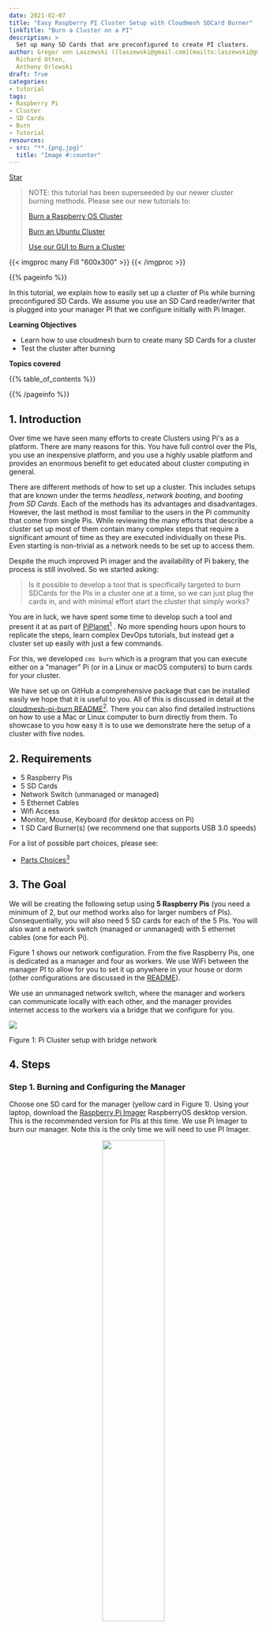```yaml
---
date: 2021-02-07
title: "Easy Raspberry PI Cluster Setup with Cloudmesh SDCard Burner"
linkTitle: "Burn a Cluster on a PI"
description: >
  Set up many SD Cards that are preconfigured to create PI clusters.
author: Gregor von Laszewski ([laszewski@gmail.com](mailto:laszewski@gmail.com), [laszewski.github.io](https://laszewski.github.io)), 
  Richard Otten, 
  Anthony Orlowski
draft: True
categories:
- tutorial
tags:
- Raspberry Pi
- Cluster  
- SD Cards
- Burn
- Tutorial
resources:
- src: "**.{png,jpg}"
  title: "Image #:counter"
---
```


<!-- Place this tag in your head or just before your close body tag. -->
<script async defer src="https://buttons.github.io/buttons.js"></script>

<!-- Place this tag where you want the button to render. -->
<a class="github-button" href="https://github.com/cloudmesh/cloudmesh-pi-burn" data-icon="octicon-star" aria-label="Star cloudmesh/cloudmesh-pi-burn on GitHub">Star</a>

> NOTE: this tutorial has been superseeded by our newer cluster burning 
> methods. Please see our new tutorials to:
>
>[Burn a Raspberry OS Cluster](https://cloudmesh.github.io/pi/tutorial/raspberry-burn/)
>
>[Burn an Ubuntu Cluster](https://cloudmesh.github.io/pi/tutorial/ubuntu-burn/)
>
>[Use our GUI to Burn a Cluster](https://cloudmesh.github.io/pi/tutorial/gui-burn/)



{{< imgproc many Fill "600x300" >}}
{{< /imgproc >}}

<!--
## Upload an image

![Many Pi's](many-pis.jpg)
-->


{{% pageinfo %}}

In this tutorial, we explain how to easily set up a cluster of Pis
while burning preconfigured SD Cards. We assume you use an SD Card reader/writer that
is plugged into your manager PI that we configure initially with Pi Imager.

**Learning Objectives**

* Learn how to use cloudmesh burn to create many SD Cards for a cluster
* Test the cluster after burning
  
**Topics covered**

{{% table_of_contents %}}

{{% /pageinfo %}}


## 1. Introduction

Over time we have seen many efforts to create Clusters using Pi's as a
platform. There are many reasons for this. You have full control over the PIs,
you use an inexpensive platform, and you use a highly usable platform
and provides an enormous benefit to get educated about cluster computing in
general.

There are different methods of how to set up a cluster. This includes setups
that are known under the terms *headless*, *network booting*, and *booting from
SD Cards*. Each of the methods has its advantages and disadvantages. However,
the last method is most familiar to the users in the Pi community that come
from single Pis. While reviewing the many efforts that describe a cluster set up
most of them contain many complex steps that require a significant amount of
time as they are executed individually on these Pis. Even starting is
non-trivial as a network needs to be set up to access them. 

Despite the much improved Pi imager and the availability of Pi bakery, the
process is still involved. So we started asking:

> Is it possible to develop a tool that is specifically targeted to burn 
> SDCards for the PIs in a cluster one at a time, so we can just  plug 
> the cards in, and with minimal effort start the cluster that simply works?

You are in luck, we have spent some time to develop such a tool and present it at 
as part of [PiPlanet](https://piplanet.org)[^piplanet] 
. No more
spending hours upon hours to replicate the steps, learn complex DevOps
tutorials, but instead get a cluster set up easily with just a few commands.

For this, we developed `cms burn` which is a program that you can execute
either on a "manager" Pi (or in a Linux or macOS computers) to burn cards for
your cluster. 

We have set up on GitHub a comprehensive package that can be installed easily
we hope that it is useful to you. All of this is discussed in detail at the
[cloudmesh-pi-burn README](https://github.com/cloudmesh/cloudmesh-pi-burn/blob/main/README.md)[^README].
There you can also find detailed instructions on how to use a Mac or Linux
computer to burn directly from them. To showcase to you how easy it is to use
we demonstrate here the setup of a cluster with five nodes.

## 2. Requirements

* 5 Raspberry Pis
* 5 SD Cards
* Network Switch (unmanaged or managed)
* 5 Ethernet Cables
* Wifi Access
* Monitor, Mouse, Keyboard (for desktop access on Pi)
* 1 SD Card Burner(s) (we recommend one that supports USB 3.0 speeds)

For a list of possible part choices, please see:

* [Parts Choices](/pi/docs/hardware/parts/)[^parts]

## 3. The Goal

We will be creating the following setup using **5 Raspberry Pis** (you need a
minimum of 2, but our method works also for larger numbers of PIs).
Consequentially, you will also need 5 SD cards for each of the 5 Pis.
You will also want a network switch (managed or unmanaged) with 5 ethernet
cables (one for each Pi).

Figure 1 shows our network configuration. From the five Raspberry Pis, one is
dedicated as a manager and four as workers. We use WiFi between the manager
PI to allow for you to set it up anywhere in your house or dorm (other
configurations are discussed in the 
[README](https://github.com/cloudmesh/cloudmesh-pi-burn/blob/main/README.md)).

We use an unmanaged network switch, where the manager and workers can
communicate locally with each other, and the manager provides
internet access to the workers via a bridge that we configure for you.

![](https://github.com/cloudmesh/cloudmesh-pi-burn/raw/main/images/network-bridge.png)

Figure 1: Pi Cluster setup with bridge network

## 4. Steps

### Step 1. Burning and Configuring the Manager

Choose one SD card for the manager (yellow card in Figure 1). Using your
laptop, download the [Raspberry Pi Imager](https://www.raspberrypi.org/software/) 
RaspberryOS desktop version. This is the recommended version for PIs at this time.
We use Pi Imager to burn our
manager. Note this is the only time we will need to use PI Imager.

<center>
<img src="imager-with-options.png" width="50%" />

Figure 2. Pi Imager
</center>

Write to your SD card. Once the process is complete and verified, insert the SD Card into your manager
Pi. Connect your manager to the peripherals (keyboard, mouse, monitor, power). Switch on the power.

> Note you may also use a headless setup. See [here](https://www.raspberrypi.org/documentation/configuration/wireless/headless.md) for more information on headless setups.

Next, we walk through the initial setup process of the Pi and configure the settings in
accordance with your situation. We have provided screenshots in Figures 3 - 8
that depicts this process.

<center>
<img src="setup1.png" width="50%" />

Figure 3. After successfully booting the Pi will display the Welcome Page.
</center>



<center>
<img src="setup2.png" width="50%" />

Figure 4. Set country, language, and timezone. Additionally, you must use the
proper keyboard layout. For the US enable "Use US Keyboard".
</center>




<center>
<img src="setup3.png" width="50%" />

Figure 5. Set your password and use a strong password.
</center>




<center>
<img src="setup4.png" width="50%" />

Figure 6. Choose your Wifi network and configure it while adding the password.
</center>




<center>
<img src="setup5.png" width="50%" />

Figure 7. The setup prompt will ask you if you wish to update the software. You
may do so, or you may skip, as the installation script that we will run will do
this for you.

</center>

<center>
<img src="setup6.png" width="50%" />

Figure 8. Setup is now complete.
</center>

### Step 2. Create an SSH key

As we will be using keys to authenticate with the workers, you need to create
one  in a terminal with

```bash
pi@managerpi:~ $ ssh-keygen
```

It will ask you for a location, choose the default. It will also ask you for a
passphrase. Please use a strong one and do not make it the same as the password
for your manager PI.

### Step 3. Installing Cloudmesh

Now let us install cloudmesh burn, which allows us to burn preconfigured SD
Cards for clusters easily. Open a new terminal window and run the following
command. To make the installation and needed updates to your PI simple, we have
provided a one-line install script that you can run via curl:

```
pi@managerpi:~ $ curl -Ls http://cloudmesh.github.io/get/pi | sh -
```

This will set up a python venv on your computer manager Pi. It may take 5-7
minutes as it will also update your Pi and install all other requirements.

You will want to reboot your Pi after this.

```
pi@managerpi:~ $ sudo reboot
```

### Step 4. Creating our Cluster Inventory

To manage information about our cluster, we will use a Cloudmesh Inventory.
This will allow you to easily track and manage the configuration of your
cluster nodes.  Let us create an inventory for our cluster as follows:

```
(ENV3) pi@managerpi:~ $ cms inventory create --hostnames="managerpi,worker00[1-4]" --ip="10.1.1.[1-5]"  --inventory=cluster.yaml latest-lite
```

You can inspect the inventory with the list command as shown next. Double-check
if it looks like:


```
(ENV3) pi@managerpi:~ $ cms inventory list --inventory=cluster.yaml

+-----------+-----------+------+-------------+---------+-------+---------+----------+----------+-----+---------+--------+---------+-------------+-------------------+----------+
| host      | name      | type | tag         | cluster | label | service | services | ip       | dns | project | owners | comment | description | keyfile           | status   |
+-----------+-----------+------+-------------+---------+-------+---------+----------+----------+-----+---------+--------+---------+-------------+-------------------+----------+
| managerpi | managerpi |      | latest-lite | cluster |       | manager |          | 10.1.1.1 |     |         |        |         |             | ~/.ssh/id_rsa.pub | inactive |
| worker001 | worker001 |      | latest-lite | cluster |       | worker  |          | 10.1.1.2 |     |         |        |         |             | ~/.ssh/id_rsa.pub | inactive |
| worker002 | worker002 |      | latest-lite | cluster |       | worker  |          | 10.1.1.3 |     |         |        |         |             | ~/.ssh/id_rsa.pub | inactive |
| worker003 | worker003 |      | latest-lite | cluster |       | worker  |          | 10.1.1.4 |     |         |        |         |             | ~/.ssh/id_rsa.pub | inactive |
| worker004 | worker004 |      | latest-lite | cluster |       | worker  |          | 10.1.1.5 |     |         |        |         |             | ~/.ssh/id_rsa.pub | inactive |
+-----------+-----------+------+-------------+---------+-------+---------+----------+----------+-----+---------+--------+---------+-------------+-------------------+----------+
```


### Step 5. Burning the SD Cards

We can now begin burning.

You can now plug in your SD Card reader/writer into the `managerpi`. Ensure you
have also inserted an SD card into your reader/writer. *Warning* this SD Card
will be formatted, thus all content will be deleted and lost.

Verify your device is detected with the following command:

```bash
(ENV3) pi@managerpi:~ $ cms burn info

# ----------------------------------------------------------------------
# SD Cards Found
# ----------------------------------------------------------------------

+----------+------------------------+-------------+------------------+--------------+------------+---------+----------+-------------+-------------+
| Path     | Info                   | Formatted   | Size             | Plugged-in   | Readable   | Empty   | Access   | Removable   | Writeable   |
|----------+------------------------+-------------+------------------+--------------+------------+---------+----------+-------------+-------------|
| /dev/sdb | Generic STORAGE DEVICE | True        | 64.1 GB/59.7 GiB | True         | True       | False   | True     | True        | True        |
+----------+------------------------+-------------+------------------+--------------+------------+---------+----------+-------------+-------------+
```

> Note we omit some information from `cms burn info` for simplicity

From `cms burn info`, we see our device is `/dev/sdb`. Note this may be
different on your Pi. If your device is not showing up, ensure you have an SD
Card inserted, and try unplugging and plugging the SD Card reader/writer.

We can now begin burning our cluster. The following command will download the
necessary Raspberry Pi OS images, configure `manager` as a Wifi bridge to
provide internet access to workers and burn the SD Cards. Note you will need
to cycle SD cards after each burn.

```
(ENV3) pi@managerpi:~ $ cms burn create --inventory=cluster.yaml --device=/dev/sdb --name=managerpi,worker00[1-4]

Manager hostname is the same as this system's hostname. Is this intended? (Y/n) Y
Do you wish to configure this system as a WiFi bridge? A restart is required after this command terminates (Y/n) Y

```
> Some output of cms burn has been omitted for simplicity. Note that image 
> extraction may take more than a minute.

As each SD Card is burned, `cms burn` will prompt you to insert a new SD Card
to be burned.


After all the cards are burned, plug them into your worker Pis and boot. Reboot the
managerpi.

```
(ENV3) pi@managerpi:~ $ sudo reboot
```

### Step 6. Verifying the Workers

Once your workers are booted, you can verify the connection with the following
simple command. This command will return the temperature of the Pis.

```
(ENV3) pi@managerpi:~ $ cms pi temp worker00[1-4]
pi temp worker00[1-4]
+-----------+--------+-------+----------------------------+
| host      |    cpu |   gpu | date                       |
|-----------+--------+-------+----------------------------|
| worker001 | 36.511 |  36.5 | 2021-02-22 00:06:48.873427 |
| worker002 | 36.998 |  37   | 2021-02-22 00:06:48.813539 |
| worker003 | 36.998 |  37   | 2021-02-22 00:06:48.843944 |
| worker004 | 36.498 |  36   | 2021-02-22 00:06:48.843956 |
+-----------+--------+-------+----------------------------+
```

## 5. Using the Pis

As we use ssh keys to authenticate between manager and workers, you can 
directly log into the workers from the manager.

More details are provided on our web pages at

* [README](https://github.com/cloudmesh/cloudmesh-pi-burn/blob/main/README.md)
* [piplanet.org](https://piplanet.org)

Other cloudmesh components are discussed in the [cloudmesh manual](<https://cloudmesh.github.io/cloudmesh-manual/>)[^cloudmesh-manual].


## Acknowledgment

We would like to thank the following community members for testing the recent
versions:
Venkata Sai Dhakshesh Kolli,
Rama Asuri,
Adam Ratzman.
Previous versions of the software obtained code contributions from 
Sub Raizada,
Jonathan Branam,
Fugang Wnag,
Anand Sriramulu, 
Akshay Kowshik.

## References

[^cloudmesh-manual]: Cloudmesh Manual, <https://cloudmesh.github.io/cloudmesh-manual/>
[^piplanet]: PiPlanet Web Site, <https://piplanet.org>
[^parts]: Parts for building clusters, <https://cloudmesh.github.io/pi/docs/hardware/parts/>
[^README]: Cloudmesh pi burn README, <https://github.com/cloudmesh/cloudmesh-pi-burn/blob/main/README.md>






